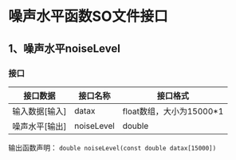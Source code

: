 # 噪声水平函数SO文件接口

## 1、噪声水平noiseLevel

### 接口

| 接口数据           | 接口名称    | 接口格式                    |
| ------------------ | ----------- | --------------------------- |
| 输入数据[输入]       | datax   | float数组，大小为15000*1 |
| 噪声水平[输出] | noiseLevel | double |


输出函数声明：
`double noiseLevel(const double datax[15000])`